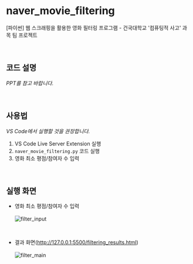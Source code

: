 # naver_movie_filtering
[파이썬] 웹 스크래핑을 활용한 영화 필터링 프로그램 - 건국대학교 '컴퓨팅적 사고' 과목 팀 프로젝트
<br><br><br>

## 코드 설명
*PPT를 참고 바랍니다.*
<br><br><br>

## 사용법
*VS Code에서 실행할 것을 권장합니다.*
1. VS Code Live Server Extension 실행
2. <code>naver_movie_filtering.py</code> 코드 실행
3. 영화 최소 평점/참여자 수 입력
<br><br><br>

## 실행 화면
- 영화 최소 평점/참여자 수 입력<br><br>
![filter_input](https://user-images.githubusercontent.com/121742489/211803005-9b0e8842-a8b0-48a4-984f-fc50bbe12cf7.png)
<br>

- 결과 화면(http://127.0.0.1:5500/filtering_results.html)<br><br>
![filter_main](https://user-images.githubusercontent.com/121742489/211803028-5dbc10b0-2a47-4b44-bee4-cbb387798574.png)
